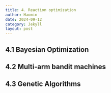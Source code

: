 ```yaml
---
title: 4. Reaction optimization
author: Haomin
date: 2024-09-12
category: Jekyll
layout: post
---
```


4.1 Bayesian Optimization
-------------

4.2 Multi-arm bandit machines
-------------

4.3 Genetic Algorithms
-------------
